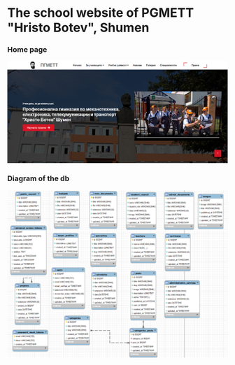 <h1>The school website of PGMETT "Hristo Botev", Shumen</h1>
 <h3>Home page</h3>
 <img src="./screenshots/home.png">
   <h3>Diagram of the db</h3>
  <img src="./screenshots/db.png">


